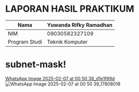 # LAPORAN HASIL PRAKTIKUM
| Nama        | Yuwanda Rifky Ramadhan |
|--------------|------------|
| NIM        | 09030582327109 |
| Program Studi | Teknik Komputer |

# subnet-mask!

[WhatsApp Image 2025-02-07 at 00 50 38_d1e1f99d](https://github.com/user-attachments/assets/11f9348e-5f52-4a54-b7c0-e1e2f19a7559)
![WhatsApp Image 2025-02-07 at 00 50 39_17808018](https://github.com/user-attachments/assets/9fd6d2e9-1739-4a5e-b9f8-f697e870886a)

